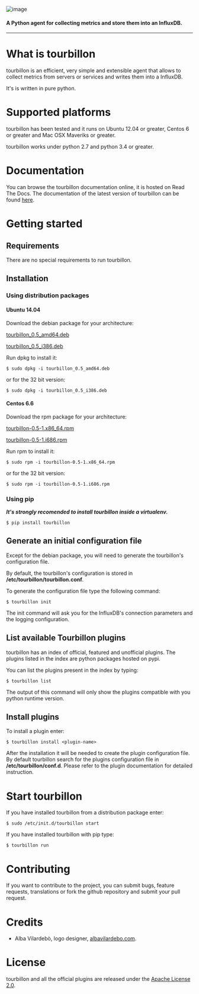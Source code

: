 ![image](https://raw.githubusercontent.com/tourbillonpy/tourbillon-agent/master/assets/tourbillon_logo_gray.png) 
#### A Python agent for collecting metrics and store them into an InfluxDB.

-----

# What is tourbillon

tourbillon is an efficient, very simple and extensible agent that allows to collect metrics from servers or services and writes them into a InfluxDB.

It's is written in pure python.

# Supported platforms

tourbillon has been tested and it runs on Ubuntu 12.04 or greater, Centos 6 or greater and Mac OSX Maveriks or greater.
 
tourbillon works under python 2.7 and python 3.4 or greater.

# Documentation

You can browse the tourbillon documentation online, it is hosted on Read The Docs.
The documentation of the latest version of tourbillon can be found [here](http://tourbillon.readthedocs.org/en/latest/).


# Getting started

## Requirements

There are no special requirements to run tourbillon.

## Installation

### Using distribution packages


#### Ubuntu 14.04

Download the debian package for your architecture:


[tourbillon_0.5_amd64.deb](https://github.com/tourbillonpy/tourbillon-agent/releases/download/0.5/tourbillon_0.5_amd64.deb)

[tourbillon_0.5_i386.deb](https://github.com/tourbillonpy/tourbillon-agent/releases/download/0.5/tourbillon_0.5_i386.deb)

Run dpkg to install it:

```
$ sudo dpkg -i tourbillon_0.5_amd64.deb
```

or for the 32 bit version:

```
$ sudo dpkg -i tourbillon_0.5_i386.deb
```



#### Centos 6.6


Download the rpm package for your architecture:


[tourbillon-0.5-1.x86_64.rpm](https://github.com/tourbillonpy/tourbillon-agent/releases/download/0.5/tourbillon-0.5-1.x86_64.rpm)

[tourbillon-0.5-1.i686.rpm](https://github.com/tourbillonpy/tourbillon-agent/releases/download/0.5/tourbillon-0.5-1.i686.rpm)


Run rpm to install it:

```
$ sudo rpm -i tourbillon-0.5-1.x86_64.rpm
```

or for the 32 bit version:

```
$ sudo rpm -i tourbillon-0.5-1.i686.rpm
```



### Using pip

**_It's strongly recomended to install tourbillon inside a virtualenv._**


```
$ pip install tourbillon
```


## Generate an initial configuration file

Except for the debian package, you will need to generate the tourbillon's configuration file.

By default, the tourbillon's configuration is stored in **/etc/tourbillon/tourbillon.conf**.

To generate the configuration file type the following command:

```
$ tourbillon init
```

The init command will ask you for the InfluxDB's connection parameters and the logging configuration.



## List available Tourbillon plugins
tourbillon has an index of official, featured and unofficial plugins.
The plugins listed in the index are python packages hosted on pypi.

You can list the plugins present in the index by typing:

```
$ tourbillon list
```

The output of this command will only show the plugins compatible with you python runtime version.


## Install plugins

To install a plugin enter:

```
$ tourbillon install <plugin-name>
```

After the installation it will be needed to create the plugin configuration file.
By default tourbillon search for the plugins configuration file in **/etc/tourbillon/conf.d**.
Please refer to the plugin documentation for detailed instruction.


# Start tourbillon

If you have installed tourbillon from a distribution package enter:

```
$ sudo /etc/init.d/tourbillon start
```

If you have installed tourbillon with pip type:

```
$ tourbillon run
```



# Contributing

If you want to contribute to the project, you can submit bugs, feature requests, translations or fork the github repository and submit your pull request.


# Credits

* Alba Vilardebò, logo designer, [albavilardebo.com](http://albavilardebo.com).


# License

tourbillon and all the official plugins are released under the [Apache License 2.0](http://www.apache.org/licenses/LICENSE-2.0.html).








